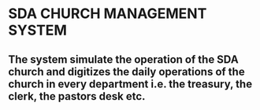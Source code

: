 # SDA CHURCH MANAGEMENT SYSTEM

## The system simulate the operation of the SDA church and digitizes the daily operations of the church in every department i.e. the treasury, the clerk, the pastors desk etc.